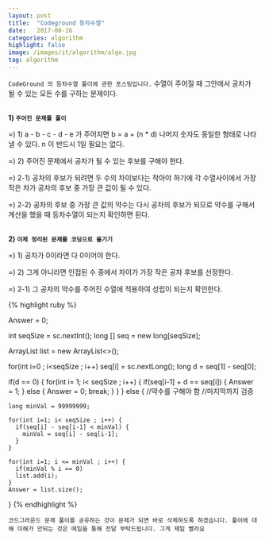 ```yaml
---
layout: post
title:  "Codeground 등차수열"
date:   2017-08-16
categories: algorithm
highlight: false
image: /images/it/algorithm/algo.jpg
tag: algorithm
---
```


`CodeGround 의 등차수열 풀이에 관한 포스팅입니다.` 수열이 주어질 때 그안에서 공차가 될 수 있는 모든 수를 구하는 문제이다.

<br><b>1) `주어진 문제를 풀이`</b><br>
<p>=) 1) a - b - c - d - e 가 주어지면 b = a + (n * d) 나머지 숫자도 동일한 형태로 나타낼 수 있다. n 이 반드시 1일 필요는 없다. </p>
<p>=) 2) 주어진 문제에서 공차가 될 수 있는 후보를 구해야 한다. </p>
<p>=) 2-1) 공차의 후보가 되려면 두 수의 차이보다는 작아야 하기에 각 수열사이에서 가장작은 차가 공차의 후보 중 가장 큰 값이 될 수 있다. </p>
<p>=) 2-2) 공차의 후보 중 가장 큰 값의 약수는 다시 공차의 후보가 되므로 약수를 구해서 계산을 했을 때 등차수열이 되는지 확인하면 된다.</p>

<br><b>2) `이제 정리된 문제를 코딩으로 옮기기`</b><br>
<p>=) 1) 공차가 0이라면 다 0이어야 한다. </p>
<p>=) 2) 그게 아니라면 인접된 수 중에서 차이가 가장 작은 공차 후보를 선정한다.</p>
<p>=) 2-1) 그 공차의 약수를 주어진 수열에 적용하여 성립이 되는지 확인한다.</p>

{% highlight ruby %}

Answer = 0;

int seqSize = sc.nextInt();
long [] seq = new long[seqSize];

ArrayList<Integer> list = new ArrayList<>();

for(int i=0 ; i<seqSize ; i++)
  seq[i] = sc.nextLong();
  long d = seq[1] - seq[0];

  if(d == 0) {
    for(int i= 1; i< seqSize ; i++) {
      if(seq[i-1] + d == seq[i]) {
        Answer = 1;
      } else {
        Answer = 0;
        break;
      }
    }
  } else {
    //약수를 구해야 함
    //마지막까지 검증

    long minVal = 99999999;

    for(int i=1; i< seqSize ; i++) {
      if(seq[i] - seq[i-1] < minVal) {
        minVal = seq[i] - seq[i-1];
      }
    }

    for(int i=1; i <= minVal ; i++) {
      if(minVal % i == 0)
      list.add(i);
    }
    Answer = list.size();
  }
{% endhighlight %}

`코드그라운드 문제 풀이를 공유하는 것이 문제가 되면 바로 삭제하도록 하겠습니다. 풀이에 대해 이해가 안되는 것은 메일을 통해 전달 부탁드립니다. 그게 제일 빨라요`

